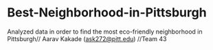 # Best-Neighborhood-in-Pittsburgh
Analyzed data in order to find the most eco-friendly neighborhood in Pittsburgh//
Aarav Kakade (ask272@pitt.edu)
//Team 43
